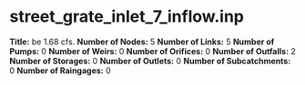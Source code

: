 # street_grate_inlet_7_inflow.inp
**Title:** be 1.68 cfs.
**Number of Nodes:** 5
**Number of Links:** 5
**Number of Pumps:** 0
**Number of Weirs:** 0
**Number of Orifices:** 0
**Number of Outfalls:** 2
**Number of Storages:** 0
**Number of Outlets:** 0
**Number of Subcatchments:** 0
**Number of Raingages:** 0
